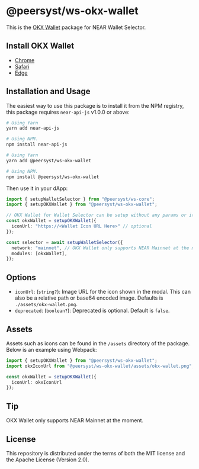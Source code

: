 # @peersyst/ws-okx-wallet

This is the [OKX Wallet](https://chromewebstore.google.com/detail/%E6%AC%A7%E6%98%93-web3-%E9%92%B1%E5%8C%85/mcohilncbfahbmgdjkbpemcciiolgcge) package for NEAR Wallet Selector.

## Install OKX Wallet

- [Chrome](https://chromewebstore.google.com/detail/%E6%AC%A7%E6%98%93-web3-%E9%92%B1%E5%8C%85/mcohilncbfahbmgdjkbpemcciiolgcge)
- [Safari](https://apps.apple.com/us/app/okx-wallet/id6463797825)
- [Edge](https://microsoftedge.microsoft.com/addons/detail/%E6%AC%A7%E6%98%93-web3-%E9%92%B1%E5%8C%85/pbpjkcldjiffchgbbndmhojiacbgflha)

## Installation and Usage

The easiest way to use this package is to install it from the NPM registry, this package requires `near-api-js` v1.0.0 or above:

```bash
# Using Yarn
yarn add near-api-js

# Using NPM.
npm install near-api-js
```
```bash
# Using Yarn
yarn add @peersyst/ws-okx-wallet

# Using NPM.
npm install @peersyst/ws-okx-wallet
```

Then use it in your dApp:

```ts
import { setupWalletSelector } from "@peersyst/ws-core";
import { setupOKXWallet } from "@peersyst/ws-okx-wallet";

// OKX Wallet for Wallet Selector can be setup without any params or it can take few optional params, see options below.
const okxWallet = setupOKXWallet({
  iconUrl: "https://<Wallet Icon URL Here>" // optional
});

const selector = await setupWalletSelector({
  network: "mainnet", // OKX Wallet only supports NEAR Mainnet at the moment.
  modules: [okxWallet],
});
```

## Options

- `iconUrl`: (`string?`): Image URL for the icon shown in the modal. This can also be a relative path or base64 encoded image. Defaults is `./assets/okx-wallet.png`.
- `deprecated`: (`boolean?`): Deprecated is optional. Default is `false`.

## Assets

Assets such as icons can be found in the `/assets` directory of the package. Below is an example using Webpack:

```ts
import { setupOKXWallet } from "@peersyst/ws-okx-wallet";
import okxIconUrl from "@peersyst/ws-okx-wallet/assets/okx-wallet.png";

const okxWallet = setupOKXWallet({
  iconUrl: okxIconUrl
});
```

## Tip

OKX Wallet only supports NEAR Mainnet at the moment.

## License

This repository is distributed under the terms of both the MIT license and the Apache License (Version 2.0).
